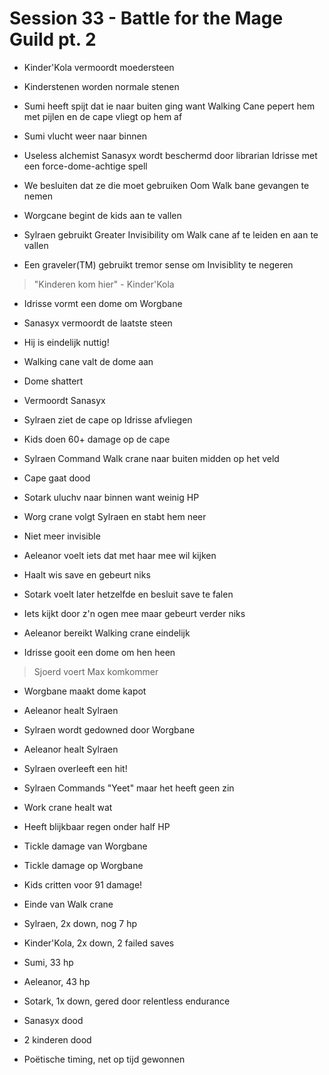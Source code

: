 # Session 33 - Battle for the Mage Guild pt. 2

- Kinder'Kola vermoordt moedersteen
- Kinderstenen worden normale stenen

- Sumi heeft spijt dat ie naar buiten ging want Walking Cane pepert hem met pijlen en de cape vliegt op hem af
- Sumi vlucht weer naar binnen

- Useless alchemist Sanasyx wordt beschermd door librarian Idrisse met een force-dome-achtige spell
- We besluiten dat ze die moet gebruiken Oom Walk bane gevangen te nemen

- Worgcane begint de kids aan te vallen

- Sylraen gebruikt Greater Invisibility om Walk cane af te leiden en aan te vallen
- Een graveler(TM) gebruikt tremor sense om Invisiblity te negeren

> "Kinderen kom hier" - Kinder'Kola

- Idrisse vormt een dome om Worgbane

- Sanasyx vermoordt de laatste steen
- Hij is eindelijk nuttig!

- Walking cane valt de dome aan
- Dome shattert

- Vermoordt Sanasyx

- Sylraen ziet de cape op Idrisse afvliegen
- Kids doen 60+ damage op de cape

- Sylraen Command Walk crane naar buiten midden op het veld

- Cape gaat dood

- Sotark uluchv naar binnen want weinig HP

- Worg crane volgt Sylraen en stabt hem neer
- Niet meer invisible

- Aeleanor voelt iets dat met haar mee wil kijken
- Haalt wis save en gebeurt niks

- Sotark voelt later hetzelfde en besluit save te falen
- Iets kijkt door z'n ogen mee maar gebeurt verder niks

- Aeleanor bereikt Walking crane eindelijk
- Idrisse gooit een dome om hen heen

> Sjoerd voert Max komkommer

- Worgbane maakt dome kapot

- Aeleanor healt Sylraen
- Sylraen wordt gedowned door Worgbane
- Aeleanor healt Sylraen
- Sylraen overleeft een hit!

- Sylraen Commands "Yeet" maar het heeft geen zin

- Work crane healt wat
- Heeft blijkbaar regen onder half HP

- Tickle damage van Worgbane
- Tickle damage op Worgbane

- Kids critten voor 91 damage!
- Einde van Walk crane

- Sylraen, 2x down, nog 7 hp
- Kinder'Kola, 2x down, 2 failed saves
- Sumi, 33 hp
- Aeleanor, 43 hp
- Sotark, 1x down, gered door relentless endurance
- Sanasyx dood
- 2 kinderen dood

- Poëtische timing, net op tijd gewonnen
